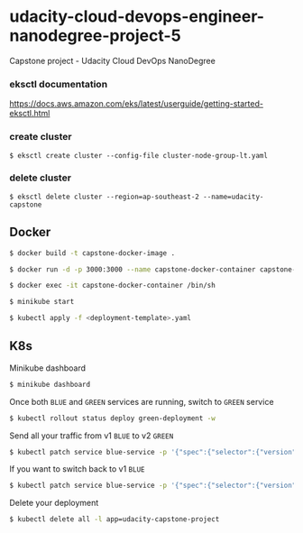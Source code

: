 # udacity-cloud-devops-engineer-nanodegree-project-5
Capstone project - Udacity Cloud DevOps NanoDegree

### eksctl documentation
https://docs.aws.amazon.com/eks/latest/userguide/getting-started-eksctl.html

### create cluster
```
$ eksctl create cluster --config-file cluster-node-group-lt.yaml
```

### delete cluster
```
$ eksctl delete cluster --region=ap-southeast-2 --name=udacity-capstone
```

## Docker
```bash
$ docker build -t capstone-docker-image .
```

```bash
$ docker run -d -p 3000:3000 --name capstone-docker-container capstone-docker-image
```

```bash
$ docker exec -it capstone-docker-container /bin/sh
```

```bash
$ minikube start
```

```bash
$ kubectl apply -f <deployment-template>.yaml
```

## K8s

Minikube dashboard

```bash
$ minikube dashboard
```

Once both `BLUE` and `GREEN` services are running, switch to `GREEN` service
```bash
$ kubectl rollout status deploy green-deployment -w
```

Send all your traffic from v1 `BLUE` to v2 `GREEN`
```bash
$ kubectl patch service blue-service -p '{"spec":{"selector":{"version":"v2.0.0"}}}'
```

If you want to switch back to v1 `BLUE`
```bash
$ kubectl patch service blue-service -p '{"spec":{"selector":{"version":"v1.0.0"}}}'
```

Delete your deployment
```bash
$ kubectl delete all -l app=udacity-capstone-project
```